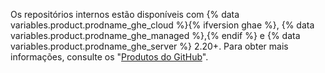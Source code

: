 Os repositórios internos estão disponíveis com {% data variables.product.prodname_ghe_cloud %}{% ifversion ghae %}, {% data variables.product.prodname_ghe_managed %},{% endif %} e {% data variables.product.prodname_ghe_server %} 2.20+. Para obter mais informações, consulte os "<a href="/articles/githubs-products" class="dotcom-only">Produtos do GitHub</a>".
